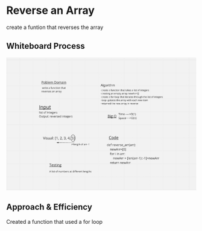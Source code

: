 # Reverse an Array
create a funtion that reverses the array

## Whiteboard Process
<!-- Embedded whiteboard image -->
![whiteboard](./reversearray.jpg)

## Approach & Efficiency
Created a function that used a for loop

